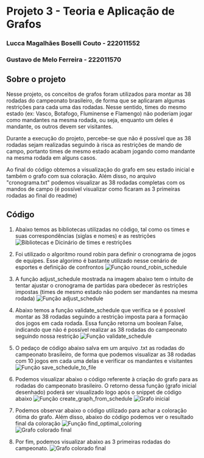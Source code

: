 
# Projeto 3 - Teoria e Aplicação de Grafos

### Lucca Magalhães Boselli Couto - 222011552
### Gustavo de Melo Ferreira - 222011570

## Sobre o projeto

Nesse projeto, os conceitos de grafos foram utilizados para montar as 38 rodadas do campeonato brasileiro, de forma que se aplicaram algumas restrições para cada uma das rodadas. Nesse sentido, times do mesmo estado (ex: Vasco, Botafogo, Fluminense e Flamengo) não poderiam jogar como mandantes na mesma rodada, ou seja, enquanto um deles é mandante, os outros devem ser visitantes.

Durante a execução do projeto, percebe-se que não é possível que as 38 rodadas sejam realizadas seguindo à risca as restrições de mando de campo, portanto times de mesmo estado acabam jogando como mandante na mesma rodada em alguns casos.

Ao final do código obtemos a visualização do grafo em seu estado inicial e também o grafo com sua coloração. Além disso, no arquivo "cronograma.txt" podemos visualizar as 38 rodadas completas com os mandos de campo (é possível visualizar como ficaram as 3 primeiras rodadas ao final do readme)

## Código

1) Abaixo temos as bibliotecas utilizadas no código, tal como os times e suas correspondências (siglas e nomes) e as restrições
![Bibliotecas e Dicinário de times e restrições](./imgs/bibliotecas-dics.png)

2. Foi utilizado o algoritmo round robin para definir o cronograma de jogos de equipes. Esse algorimo é bastante utilizado nesse cenário de esportes e definição de confrontos
![Função round_robin_schedule](./imgs/round-robin-schedule.png)

3. A função adjust_schedule mostrada na imagem abaixo tem o intuito de tentar ajustar o cronograma de partidas para obedecer às restrições impostas (times de mesmo estado não podem ser mandantes na mesma rodada)
![Função adjust_schedule](./imgs/adjust_schedule.png)

4. Abaixo temos a função validate_schedule que verifica se é possível montar as 38 rodadas seguindo a restrição imposta para a formação dos jogos em cada rodada. Essa função retorna um boolean False, indicando que não é possível realizar as 38 rodadas do campeonato seguindo nossa restrição
![Função validate_schedule](./imgs/validate_schedule.png)

5. O pedaço de código abaixo salva em um arquivo .txt as rodadas do campeonato brasileiro, de forma que podemos visualizar as 38 rodadas com 10 jogos em cada uma delas e verificar os mandantes e visitantes
![Função save_schedule_to_file](./imgs/save_schedule.png)

6. Podemos visualizar abaixo o código referente à criação do grafo para as rodadas do campeonato brasileiro. O retorno dessa função (grafo inicial desenhado) poderá ser visualizado logo após o snippet de código abaixo
![Função create_graph_from_schedule](./imgs/create_graph.png)
![Grafo inicial](./imgs/GrafoInicial.png)

7. Podemos observar abaixo o código utilizado para achar a coloração ótima do grafo. Além disso, abaixo do código podemos ver o resultado final da coloração
![Função find_optimal_coloring](./imgs/find_optimal_coloring.png)
![Grafo colorado final](./imgs/grafoColorado.png)

8. Por fim, podemos visualizar abaixo as 3 primeiras rodadas do campeonato.
![Grafo colorado final](./imgs/rodadas3primeiras.jpeg)   
